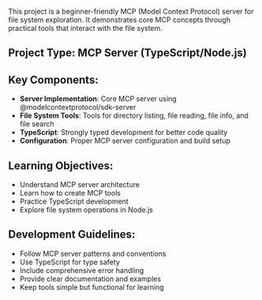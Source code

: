 <!-- Use this file to provide workspace-specific custom instructions to Copilot. For more details, visit https://code.visualstudio.com/docs/copilot/copilot-customization#_use-a-githubcopilotinstructionsmd-file -->

This project is a beginner-friendly MCP (Model Context Protocol) server for file system exploration. It demonstrates core MCP concepts through practical tools that interact with the file system.

## Project Type: MCP Server (TypeScript/Node.js)

## Key Components:
- **Server Implementation**: Core MCP server using @modelcontextprotocol/sdk-server
- **File System Tools**: Tools for directory listing, file reading, file info, and file search
- **TypeScript**: Strongly typed development for better code quality
- **Configuration**: Proper MCP server configuration and build setup

## Learning Objectives:
- Understand MCP server architecture
- Learn how to create MCP tools
- Practice TypeScript development
- Explore file system operations in Node.js

## Development Guidelines:
- Follow MCP server patterns and conventions
- Use TypeScript for type safety
- Include comprehensive error handling
- Provide clear documentation and examples
- Keep tools simple but functional for learning